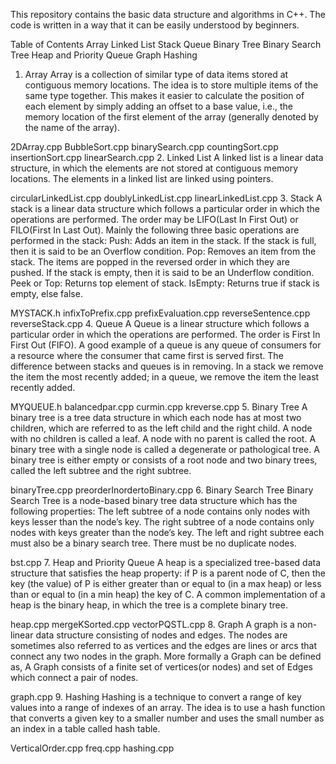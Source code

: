 This repository contains the basic data structure and algorithms in C++. The code is written in a way that it can be easily understood by beginners.

Table of Contents
Array
Linked List
Stack
Queue
Binary Tree
Binary Search Tree
Heap and Priority Queue
Graph
Hashing
1. Array
Array is a collection of similar type of data items stored at contiguous memory locations. The idea is to store multiple items of the same type together. This makes it easier to calculate the position of each element by simply adding an offset to a base value, i.e., the memory location of the first element of the array (generally denoted by the name of the array).

2DArray.cpp
BubbleSort.cpp
binarySearch.cpp
countingSort.cpp
insertionSort.cpp
linearSearch.cpp
2. Linked List
A linked list is a linear data structure, in which the elements are not stored at contiguous memory locations. The elements in a linked list are linked using pointers.

circularLinkedList.cpp
doublyLinkedList.cpp
linearLinkedList.cpp
3. Stack
A stack is a linear data structure which follows a particular order in which the operations are performed. The order may be LIFO(Last In First Out) or FILO(First In Last Out). Mainly the following three basic operations are performed in the stack: Push: Adds an item in the stack. If the stack is full, then it is said to be an Overflow condition. Pop: Removes an item from the stack. The items are popped in the reversed order in which they are pushed. If the stack is empty, then it is said to be an Underflow condition. Peek or Top: Returns top element of stack. IsEmpty: Returns true if stack is empty, else false.

MYSTACK.h
infixToPrefix.cpp
prefixEvaluation.cpp
reverseSentence.cpp
reverseStack.cpp
4. Queue
A Queue is a linear structure which follows a particular order in which the operations are performed. The order is First In First Out (FIFO). A good example of a queue is any queue of consumers for a resource where the consumer that came first is served first. The difference between stacks and queues is in removing. In a stack we remove the item the most recently added; in a queue, we remove the item the least recently added.

MYQUEUE.h
balancedpar.cpp
curmin.cpp
kreverse.cpp
5. Binary Tree
A binary tree is a tree data structure in which each node has at most two children, which are referred to as the left child and the right child. A node with no children is called a leaf. A node with no parent is called the root. A binary tree with a single node is called a degenerate or pathological tree. A binary tree is either empty or consists of a root node and two binary trees, called the left subtree and the right subtree.

binaryTree.cpp
preorderInordertoBinary.cpp
6. Binary Search Tree
Binary Search Tree is a node-based binary tree data structure which has the following properties: The left subtree of a node contains only nodes with keys lesser than the node’s key. The right subtree of a node contains only nodes with keys greater than the node’s key. The left and right subtree each must also be a binary search tree. There must be no duplicate nodes.

bst.cpp
7. Heap and Priority Queue
A heap is a specialized tree-based data structure that satisfies the heap property: if P is a parent node of C, then the key (the value) of P is either greater than or equal to (in a max heap) or less than or equal to (in a min heap) the key of C. A common implementation of a heap is the binary heap, in which the tree is a complete binary tree.

heap.cpp
mergeKSorted.cpp
vectorPQSTL.cpp
8. Graph
A graph is a non-linear data structure consisting of nodes and edges. The nodes are sometimes also referred to as vertices and the edges are lines or arcs that connect any two nodes in the graph. More formally a Graph can be defined as, A Graph consists of a finite set of vertices(or nodes) and set of Edges which connect a pair of nodes.

graph.cpp
9. Hashing
Hashing is a technique to convert a range of key values into a range of indexes of an array. The idea is to use a hash function that converts a given key to a smaller number and uses the small number as an index in a table called hash table.

VerticalOrder.cpp
freq.cpp
hashing.cpp
